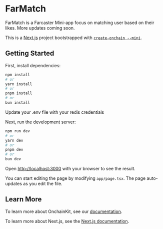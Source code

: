# FarMatch

FarMatch is a Farcaster Mini-app focus on matching user based on their likes. More updates coming soon.

This is a [Next.js](https://nextjs.org) project bootstrapped with [`create-onchain --mini`]().

## Getting Started

First, install dependencies:

```bash
npm install
# or
yarn install
# or
pnpm install
# or
bun install
```

Update your .env file with your redis credentials

Next, run the development server:

```bash
npm run dev
# or
yarn dev
# or
pnpm dev
# or
bun dev
```

Open [http://localhost:3000](http://localhost:3000) with your browser to see the result.

You can start editing the page by modifying `app/page.tsx`. The page auto-updates as you edit the file.

## Learn More

To learn more about OnchainKit, see our [documentation](https://onchainkit.xyz/getting-started).

To learn more about Next.js, see the [Next.js documentation](https://nextjs.org/docs).
